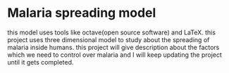 # Malaria spreading model
this model uses tools like octave(open source software) and LaTeX.
this  project uses three dimensional model to study about the spreading of malaria inside humans.
this project will give description about the factors which we need to control over malaria and I will keep updating the project until it gets completed.
